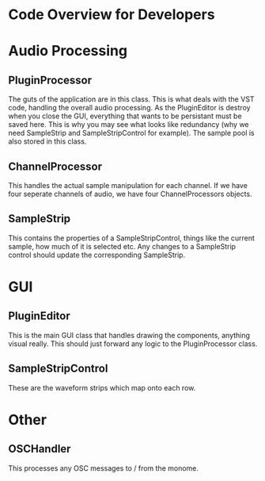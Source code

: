 Code Overview for Developers
============================


Audio Processing
================

PluginProcessor
---------------
The guts of the application are in this class. This is what deals with the VST code, handling the overall audio processing. As the PluginEditor is destroy when you close the GUI, everything that wants to be persistant must be saved here. This is why you may see what looks like redundancy (why we need SampleStrip and SampleStripControl for example). The sample pool is also stored in this class.

ChannelProcessor
----------------
This handles the actual sample manipulation for each channel. If we have four seperate channels of audio, we have four ChannelProcessors objects.

SampleStrip
-----------
This contains the properties of a SampleStripControl, things like the current sample, how much of it is selected etc. Any changes to a SampleStrip control should update the corresponding SampleStrip.



GUI
===

PluginEditor 
------------
This is the main GUI class that handles drawing the components, anything visual really. This should just forward any logic to the PluginProcessor class.

SampleStripControl
------------------
These are the waveform strips which map onto each row.



Other
=====

OSCHandler
----------
This processes any OSC messages to / from the monome.
